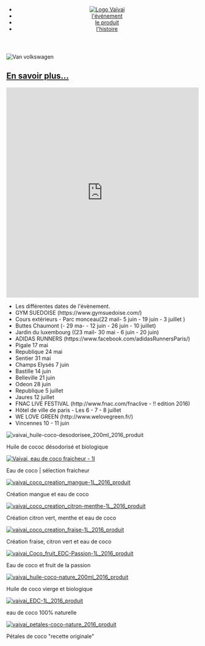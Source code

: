 <!DOCTYPE html>
<html lang="fr" class="no-js">
  <head>
    <meta charset="utf-8" />
  <meta http-equiv="x-ua-compatible" content="ie=edge" />
  <meta name="viewport" content="width=device-width, initial-scale=1.0" />
    <title>Document</title>
    <link rel="stylesheet" href="styles/foundation.min.css" />
    <link rel="stylesheet" href="styles/slick.css" />
    <link rel="stylesheet" href="styles/slick-theme.css" />
    <link rel="stylesheet" href="styles/style.css" />
  </head>
  <body>
    <header>
      <nav class="row">
        <ul class="menu">
          <li class="columns medium-3"><a href="#" title="Page d'accueil"><img src="https://www.vaivai.fr/resources/t/firstPixel/assets/images/logo.png" alt="Logo Vaïvaï"></a></li>
          <li class="columns medium-3 liens"><a href="#" title="événement">l'<span>é</span>vénement</a></li>
          <li class="columns medium-3 liens"><a href="#">le <span>p</span>roduit</a></li>
          <li class="columns medium-3 liens"><a href="#" title="histoire">l'<span>h</span>istoire</a></li>
        </ul>
    </header>
    <main>
      <div class="row tour">
        <img src="images/voiture.jpg" alt="Van volkswagen" class="collumns large-12">
        <a href="#" title="événement Paris coco shooter" class="button"><h2>En savoir plus...</h2></a>
      </div>
      <div class="row"> 
        <div class="columns small-12 large-5">
          <iframe src="https://www.google.com/maps/embed?pb=!1m18!1m12!1m3!1d52572.487924143956!2d2.330535999901158!3d48.863593637382365!2m3!1f0!2f0!3f0!3m2!1i1024!2i768!4f13.1!3m3!1m2!1s0x47e66dc6143ed387%3A0xf26bed6076959491!2sParc+des+Buttes-Chaumont!5e0!3m2!1sfr!2sfr!4v1485786398135" width="600" height="550" frameborder="0" style="border:0" allowfullscreen></iframe>
        </div>
        <div class="columns small-12 large-5">
          <ul>
            <li>Les différentes dates de l'évènement.</li>
            <li>GYM SUEDOISE (https://www.gymsuedoise.com/)</li>
            <li>Cours extérieurs - Parc monceau(22 mail-  5 juin - 19 juin  - 3 juillet )</li>
            <li>Buttes Chaumont (- 29 ma-   - 12 juin -  26 juin  - 10 juillet)</li>
            <li>Jardin du luxembourg ((23 mail- 30 mai -  6 juin - 20 juin)</li>
            <li>ADIDAS RUNNERS (https://www.facebook.com/adidasRunnersParis/)</li>
            <li>Pigale 17 mai</li>
            <li>Republique 24 mai</li>
            <li>Sentier 31 mai</li>
            <li>Champs Elysés 7 juin</li>
            <li>Bastille 14 juin</li>
            <li>Belleville 21 juin</li>
            <li>Odeon 28 juin</li>
            <li>Republique 5 juillet</li>
            <li>Jaures 12 juillet</li>
            <li>FNAC LIVE FESTIVAL (http://www.fnac.com/fnaclive   -   !! edition 2016)</li>
            <li>Hôtel de ville de paris - Les 6 - 7 - 8 juillet</li>
            <li>WE LOVE GREEN (http://www.welovegreen.fr/)</li>
            <li>Vincennes 10 - 11 juin</li>
          </ul>
        </div>  
      </div>
      <div class="carouselProduits row">
        <div class="carouselProduits-slide">
          <a href="#" title="vaivai_huile-coco-desodorisee_200ml_2016_produit"></a><img src="https://www.vaivai.fr/resources/files/2016/09/vaivai_huile-coco-desodorisee_200ml_2016_produit-350x220.png" alt="vaivai_huile-coco-desodorisee_200ml_2016_produit" />
          <p>
            Huile de cococ désodorisé et biologique
          </p>
        </div>
        <div class="carouselProduits-slide">
          <a href="#" title="Vaivai, eau de coco fraicheur - 1l"><img src="https://www.vaivai.fr/resources/files/2016/08/Vaivai_Eau-de-coco_fraicheur_1L-350x220.png" alt="Vaivai, eau de coco fraicheur - 1l" /></a>
          <p>
            Eau de coco | sélection fraicheur
          </p>
        </div>
        <div class="carouselProduits-slide">
          <a href="#" title="vaivai_coco_creation_mangue-1L_2016_produit"><img src="https://www.vaivai.fr/resources/files/2016/08/vaivai_coco_creation_mangue-1L_2016_produit-350x220.png" alt="vaivai_coco_creation_mangue-1L_2016_produit" /></a>
          <p>
            Création mangue et eau de coco
          </p>
        </div>
        <div class="carouselProduits-slide">
         <a href="#" title="vaivai_coco_creation_citron-menthe-1L_2016_produit"><img   src="https://www.vaivai.fr/resources/files/2016/08/vaivai_coco_creation_citron-menthe-1L_2016_produit-350x220.png" alt="vaivai_coco_creation_citron-menthe-1L_2016_produit" /></a>
        </div>
        <p>
          Création citron vert, menthe et eau de coco
        </p>
        <div class="carouselProduits-slide">
          <a href="#" title="vaivai_coco_creation_fraise-1L_2016_produit"><img src="https://www.vaivai.fr/resources/files/2016/08/vaivai_coco_creation_fraise-1L_2016_produit-350x220.png" alt="vaivai_coco_creation_fraise-1L_2016_produit" /></a>
          <p>
            Création fraise, citron vert et eau de coco
          </p>
        </div>
        <div class="carouselProduits-slide">
          <a href="#" title="vaivai_Coco_fruit_EDC-Passion-1L_2016_produit"><img src="https://www.vaivai.fr/resources/files/2016/08/vaivai_Coco_fruit_EDC-Passion-1L_2016_produit-350x220.png" alt="vaivai_Coco_fruit_EDC-Passion-1L_2016_produit" /></a>
          <p>
            Eau de coco et fruit de la passion
          </p>
        </div>
        <div class="carouselProduits-slide">
          <a href="#" title="vaivai_huile-coco-nature_200ml_2016_produit"><img src="https://www.vaivai.fr/resources/files/2016/08/vaivai_huile-coco-nature_200ml_2016_produit-350x220.png" alt="vaivai_huile-coco-nature_200ml_2016_produit" /></a>
          <p>
            Huile de coco vierge et biologique
          </p>
        </div>
        <div class="carouselProduits-slide">
          <a href="#" title="vaivai_EDC-1L_2016_produit"><img src="https://www.vaivai.fr/resources/files/2016/07/vaivai_EDC-1L_2016_produit-350x220.png" alt="vaivai_EDC-1L_2016_produit" /></a>
          <p>
            eau de coco 100% naturelle
          </p>
        </div>
        <div class="carouselProduits-slide">
          <a href="#" title="carouselProduits-slide"><img src="https://www.vaivai.fr/resources/files/2016/07/vaivai_petales-coco-nature_2016_produit-350x220.png" alt="vaivai_petales-coco-nature_2016_produit" class="carouselProduits-slide" /></a>
          <p>
            Pétales de coco "recette originale" 
          </p>
        </div>
      </div>
    </main>
    <script src="scripts/vendor/jquery.js"></script>
    <script src="scripts/vendor/what-input.js"></script>
    <script src="scripts/vendor/foundation.min.js"></script>
    <script src="scripts/vendor/slick.min.js"></script>
    <script>
      $(document).foundation();

      $(document).ready(function(){
        $('.carouselProduits').slick({
          autoplay: true,
          dots : true,
          autoplaySpeed: 2000,
          centerMode: true,
          centerPadding: '40px',
          slidesToShow: 3,
          responsive: [
            {
              breakpoint: 768,
              settings: {
                arrows: false,
                centerMode: true,
                centerPadding: '40px',
                slidesToShow: 3
              }
            },
            {
              breakpoint: 480,
              settings: {
                arrows: false,
                centerMode: true,
                centerPadding: '40px',
                slidesToShow: 1
              }
            }
          ]
        });
      });
    </script>
  </body>  
</html>
